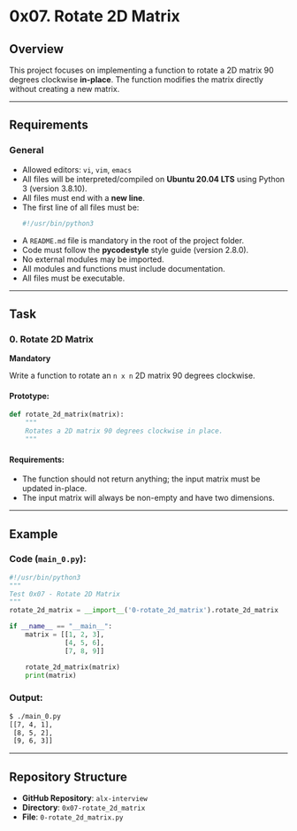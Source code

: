 
# 0x07. Rotate 2D Matrix

## Overview
This project focuses on implementing a function to rotate a 2D matrix 90 degrees clockwise **in-place**. The function modifies the matrix directly without creating a new matrix.

---

## Requirements

### General
- Allowed editors: `vi`, `vim`, `emacs`
- All files will be interpreted/compiled on **Ubuntu 20.04 LTS** using Python 3 (version 3.8.10).
- All files must end with a **new line**.
- The first line of all files must be:
  ```python
  #!/usr/bin/python3
  ```
- A `README.md` file is mandatory in the root of the project folder.
- Code must follow the **pycodestyle** style guide (version 2.8.0).
- No external modules may be imported.
- All modules and functions must include documentation.
- All files must be executable.

---

## Task

### **0. Rotate 2D Matrix**  
**Mandatory**

Write a function to rotate an `n x n` 2D matrix 90 degrees clockwise.

#### Prototype:
```python
def rotate_2d_matrix(matrix):
    """
    Rotates a 2D matrix 90 degrees clockwise in place.
    """
```

#### Requirements:
- The function should not return anything; the input matrix must be updated in-place.
- The input matrix will always be non-empty and have two dimensions.

---

## Example

### Code (`main_0.py`):
```python
#!/usr/bin/python3
"""
Test 0x07 - Rotate 2D Matrix
"""
rotate_2d_matrix = __import__('0-rotate_2d_matrix').rotate_2d_matrix

if __name__ == "__main__":
    matrix = [[1, 2, 3],
              [4, 5, 6],
              [7, 8, 9]]

    rotate_2d_matrix(matrix)
    print(matrix)
```

### Output:
```bash
$ ./main_0.py
[[7, 4, 1],
 [8, 5, 2],
 [9, 6, 3]]
```

---

## Repository Structure
- **GitHub Repository**: `alx-interview`
- **Directory**: `0x07-rotate_2d_matrix`
- **File**: `0-rotate_2d_matrix.py`
